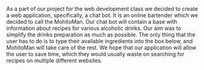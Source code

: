 As a part of our project for the web development class we decided to create a web application, specifically, a chat bot. It is an online bartender which we decided to call the MohitoMan. Our chat bot will contain a base with information about recipes for various alcoholic drinks. Our aim was to simplify the drinks preparation as much as possible. The only thing that the user has to do is to type their available ingredients into the box below, and MohitoMan will take care of the rest. We hope that our application will allow the user to save time, which they would usually waste on searching for recipes on multiple different websites. 
